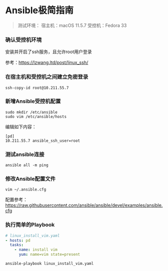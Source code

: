 # Ansible极简指南

> 测试环境：
> 宿主机：macOS 11.5.7
> 受控机：Fedora 33

### 确认受控机环境

安装并开启了ssh服务，且允许root用户登录

参考：<https://lzwang.ltd/post/linux_ssh/>

### 在宿主机和受控机之间建立免密登录

```shell
ssh-copy-id root@10.211.55.7
```

### 新增Ansible受控机配置

```shell
sudo mkdir /etc/ansible
sudo vim /etc/ansible/hosts
```

编辑如下内容：

```shell
[pd]
10.211.55.7 ansible_ssh_user=root
```

### 测试ansible连接

```shell
ansible all -m ping
```

### 修改Ansible配置文件

```shell
vim ~/.ansible.cfg
```

配置参考：<https://raw.githubusercontent.com/ansible/ansible/devel/examples/ansible.cfg>

### 执行简单的Playbook

```yaml
# linux_install_vim.yaml
- hosts: pd
  tasks:
    - name: install vim
      yum: name=vim state=present
```

```shell
ansible-playbook linux_install_vim.yaml
```

